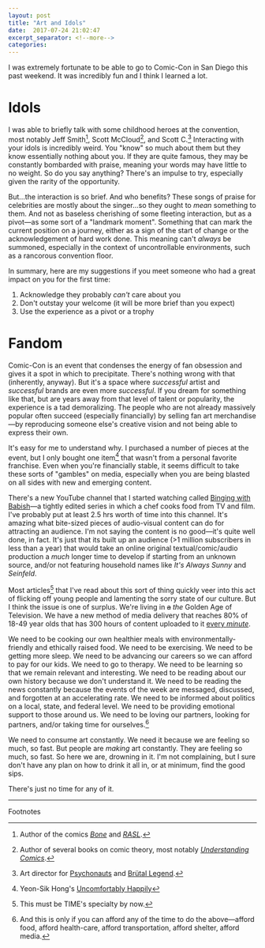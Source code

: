 ```yaml
---
layout: post
title: "Art and Idols"
date:  2017-07-24 21:02:47
excerpt_separator: <!--more-->
categories:
---
```


I was extremely fortunate to be able to go to Comic-Con in San Diego this past
weekend. It was incredibly fun and I think I learned a lot.

<!--more-->

# Idols

I was able to briefly talk with some childhood heroes at the convention, most
notably Jeff Smith[^1], Scott McCloud[^2], and Scott C.[^3] Interacting with
your idols is incredibly weird. You "know" so much about them but they know
essentially nothing about you. If they are quite famous, they may be constantly
bombarded with praise, meaning your words may have little to no weight. So do
you say anything? There's an impulse to try, especially given the rarity of
the opportunity. 

But...the interaction is so brief. And who benefits? These songs of praise for
celebrities are mostly about the singer...so they ought to *mean* something to
them. And not as baseless cherishing of some fleeting interaction, but as a
pivot—as some sort of a "landmark moment". Something that can mark the current
position on a journey, either as a sign of the start of change or the
acknowledgement of hard work done. This meaning can't *always* be summoned,
especially in the context of uncontrollable environments, such as a rancorous
convention floor.

In summary, here are my suggestions if you meet someone who had a great impact
on you for the first time:
1. Acknowledge they probably *can't* care about you
2. Don't outstay your welcome (it will be more brief than you expect)
3. Use the experience as a pivot or a trophy

# Fandom

Comic-Con is an event that condenses the energy of fan obsession and gives it a
spot in which to precipitate. There's nothing wrong with that (inherently,
anyway). But it's a space where *successful* artist and *successful* brands are
even more *successful*. If you dream for something like that, but are years
away from that level of talent or popularity, the experience is a tad
demoralizing.  The people who are not already massively popular often succeed
(especially financially) by selling fan art merchandise—by reproducing someone
else's creative vision and not being able to express their own.

It's easy for me to understand why. I purchased a number of pieces at the
event, but I only bought one item[^5] that wasn't from a personal favorite
franchise. Even when you're financially stable, it seems difficult to take
these sorts of "gambles" on media, especially when you are being blasted on all
sides with new and emerging content.

There's a new YouTube channel that I started watching called [Binging with
Babish][babish-yt]—a tightly edited series in which a chef cooks food from TV
and film. I've probably put at least 2.5 hrs worth of time into this channel.
It's amazing what bite-sized pieces of audio-visual content can do for
attracting an audience. I'm not saying the content is no good—it's quite well
done, in fact. It's just that its built up an audience (>1 million subscribers
in less than a year) that would take an online original textual/comic/audio
production a *much* longer time to develop if starting from an unknown source,
and/or not featuring household names like *It's Always Sunny* and *Seinfeld*.

Most articles[^6] that I've read about this sort of thing quickly veer into
this act of flicking off young people and lamenting the sorry state of our
culture. But I think the issue is one of surplus. We're living in
<strike>a</strike> *the* Golden Age of Television. We have a new method of
media delivery that reaches 80% of 18-49 year olds that has 300 hours of
content uploaded to it [every *minute*][yt-statistics].

We need to be cooking our own healthier meals with environmentally-friendly and
ethically raised food. We need to be exercising. We need to be getting more
sleep. We need to be advancing our careers so we can afford to pay for our
kids. We need to go to therapy. We need to be learning so that we remain
relevant and interesting. We need to be reading about our own history because
we don't understand it. We need to be reading the news constantly because the
events of the week are messaged, discussed, and forgotten at an accelerating
rate. We need to be informed about politics on a local, state, and federal
level. We need to be providing emotional support to those around us. We need to
be loving our partners, looking for partners, and/or taking time for ourselves.[^7]

We need to consume art constantly. We need it because we are feeling so much,
so fast. But people are *making* art constantly. They are feeling so much, so
fast. So here we are, drowning in it. I'm not complaining, but I sure don't
have any plan on how to drink it all in, or at minimum, find the good sips.

There's just no time for any of it.

---
Footnotes

[^1]: Author of the comics [*Bone*][bone-wiki] and [*RASL*][rasl-wiki].
[^2]: Author of several books on comic theory, most notably [*Understanding Comics*][understanding-comics-wiki].
[^3]: Art director for [Psychonauts][psychonauts-wiki] and [Brütal Legend][brutal-legend-wiki].
[^4]: Intellectual property
[^5]: Yeon-Sik Hong's [Uncomfortably Happily][uncomfortably-happily-amazon]
[^6]: This must be TIME's specialty by now.
[^7]: And this is only if you can afford any of the time to do the above—afford food, afford health-care, afford transportation, afford shelter, afford media.

[bone-wiki]: https://en.wikipedia.org/w/index.php?title=Bone_(comics)&oldid=783983261
[rasl-wiki]: https://en.wikipedia.org/wiki/RASL
[understanding-comics-wiki]: https://en.wikipedia.org/wiki/Understanding_Comics
[psychonauts-wiki]: https://en.wikipedia.org/wiki/Psychonauts
[brutal-legend-wiki]: https://en.wikipedia.org/wiki/Br%C3%BCtal_Legend
[babish-yt]: https://www.youtube.com/user/bgfilms
[uncomfortably-happily-amazon]: https://www.amazon.com/Uncomfortably-Happily-Yeon-sik-Hong/dp/1770462600
[yt-statistics]: https://fortunelords.com/youtube-statistics/
